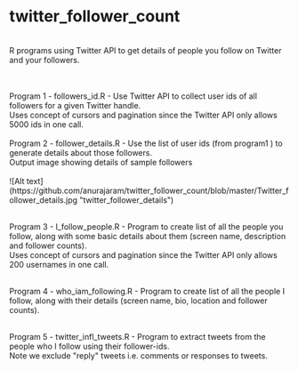 # twitter_follower_count
<br /> R programs using Twitter API to get details of people you follow on Twitter and your followers.

<br />
<br />Program 1 - followers_id.R - Use Twitter API to collect user ids of all followers for a given Twitter handle. 
<br /> Uses concept of cursors and pagination since the Twitter API only allows 5000 ids in one call.

<br />
<br /> Program 2 - follower_details.R - Use the list of user ids (from program1 ) to generate details about those followers. 
<br /> Output image showing details of sample followers 
<br />
<br /> ![Alt text](https://github.com/anurajaram/twitter_follower_count/blob/master/Twitter_follower_details.jpg "twitter_follower_details")

<br /> Program 3 - I_follow_people.R - Program to create list of all the people you follow, along with some basic details about them (screen name, description and follower counts). 
<br /> Uses concept of cursors and pagination since the Twitter API only allows 200 usernames in one call.
<br />

<br /> Program 4 - who_iam_following.R - Program to create list of all the people I follow, along with their details (screen name, bio, location and follower counts). 
<br />

<br /> Program 5 - twitter_infl_tweets.R - Program to extract tweets from the people who I follow using their follower-ids. 
<br /> Note we exclude "reply" tweets i.e. comments or responses to tweets.
